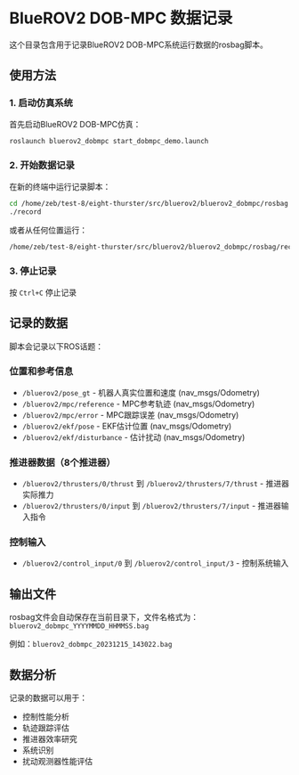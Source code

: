# BlueROV2 DOB-MPC 数据记录

这个目录包含用于记录BlueROV2 DOB-MPC系统运行数据的rosbag脚本。

## 使用方法

### 1. 启动仿真系统
首先启动BlueROV2 DOB-MPC仿真：
```bash
roslaunch bluerov2_dobmpc start_dobmpc_demo.launch
```

### 2. 开始数据记录
在新的终端中运行记录脚本：
```bash
cd /home/zeb/test-8/eight-thurster/src/bluerov2/bluerov2_dobmpc/rosbag
./record
```

或者从任何位置运行：
```bash
/home/zeb/test-8/eight-thurster/src/bluerov2/bluerov2_dobmpc/rosbag/record
```

### 3. 停止记录
按 `Ctrl+C` 停止记录

## 记录的数据

脚本会记录以下ROS话题：

### 位置和参考信息
- `/bluerov2/pose_gt` - 机器人真实位置和速度 (nav_msgs/Odometry)
- `/bluerov2/mpc/reference` - MPC参考轨迹 (nav_msgs/Odometry)
- `/bluerov2/mpc/error` - MPC跟踪误差 (nav_msgs/Odometry)
- `/bluerov2/ekf/pose` - EKF估计位置 (nav_msgs/Odometry)
- `/bluerov2/ekf/disturbance` - 估计扰动 (nav_msgs/Odometry)

### 推进器数据（8个推进器）
- `/bluerov2/thrusters/0/thrust` 到 `/bluerov2/thrusters/7/thrust` - 推进器实际推力
- `/bluerov2/thrusters/0/input` 到 `/bluerov2/thrusters/7/input` - 推进器输入指令

### 控制输入
- `/bluerov2/control_input/0` 到 `/bluerov2/control_input/3` - 控制系统输入

## 输出文件

rosbag文件会自动保存在当前目录下，文件名格式为：
`bluerov2_dobmpc_YYYYMMDD_HHMMSS.bag`

例如：`bluerov2_dobmpc_20231215_143022.bag`

## 数据分析

记录的数据可以用于：
- 控制性能分析
- 轨迹跟踪评估  
- 推进器效率研究
- 系统识别
- 扰动观测器性能评估 